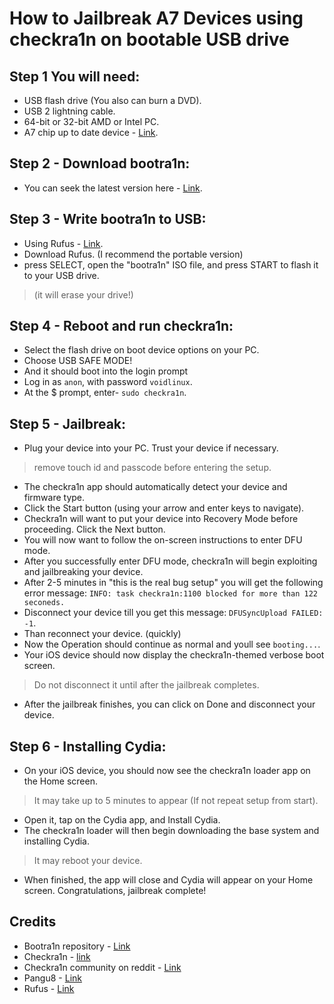 How to Jailbreak A7 Devices using checkra1n on bootable USB drive
===========================

## Step 1 You will need:
- USB flash drive (You also can burn a DVD).
- USB 2 lightning cable.
- 64-bit or 32-bit AMD or Intel PC.
- A7 chip up to date device - [Link](https://en.wikipedia.org/wiki/Apple_A7#Products_that_include_the_Apple_A7).

## Step 2 - Download bootra1n:
- You can seek the latest version here - [Link](https://pangu8.com/jailbreak/bootra1n/).

## Step 3 - Write bootra1n to USB:
- Using Rufus - [Link](https://rufus.ie/).
- Download Rufus. (I recommend the portable version)
- press SELECT, open the "bootra1n" ISO file, and press START to flash it to your USB drive.
> (it will erase your drive!)

## Step 4 - Reboot and run checkra1n:
- Select the flash drive on boot device options on your PC.
- Choose USB SAFE MODE!
- And it should boot into the login prompt
- Log in as `anon`, with password `voidlinux`.
- At the $ prompt, enter- `sudo checkra1n`.

## Step 5 - Jailbreak:
- Plug your device into your PC. Trust your device if necessary.
> remove touch id and passcode before entering the setup.
- The checkra1n app should automatically detect your device and firmware type.
- Click the Start button (using your arrow and enter keys to navigate).
- Checkra1n will want to put your device into Recovery Mode before proceeding. Click the Next button.
- You will now want to follow the on-screen instructions to enter DFU mode.
- After you successfully enter DFU mode, checkra1n will begin exploiting and jailbreaking your device.
- After 2-5 minutes in "this is the real bug setup" you will get the following error message: `INFO: task checkra1n:1100 blocked for more than 122 seconeds.`
- Disconnect your device till you get this message: `DFUSyncUpload FAILED: -1`.
- Than reconnect your device. (quickly)
- Now the Operation should continue as normal and youll see `booting...`.
- Your iOS device should now display the checkra1n-themed verbose boot screen.
>Do not disconnect it until after the jailbreak completes.
- After the jailbreak finishes, you can click on Done and disconnect your device.

## Step 6 - Installing Cydia:
- On your iOS device, you should now see the checkra1n loader app on the Home screen.
> It may take up to 5 minutes to appear (If not repeat setup from start).
- Open it, tap on the Cydia app, and Install Cydia.
- The checkra1n loader will then begin downloading the base system and installing Cydia.
> It may reboot your device.
- When finished, the app will close and Cydia will appear on your Home screen.
Congratulations, jailbreak complete!

## Credits
- Bootra1n repository - [Link](https://github.com/foxlet/bootra1n)
- Checkra1n - [link](https://checkra.in/)
- Checkra1n community on reddit - [Link](https://www.reddit.com/r/checkra1n/)
- Pangu8 -  [Link](https://pangu8.com/)
- Rufus - [Link](https://rufus.ie/)

